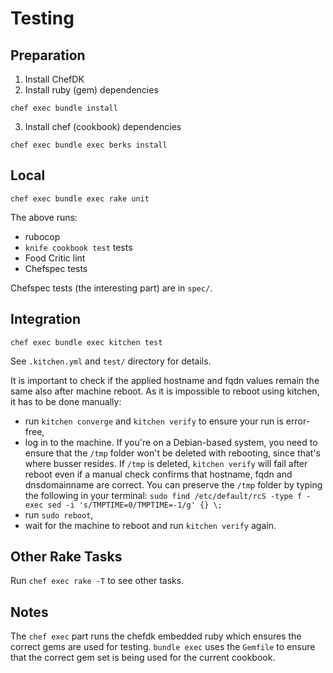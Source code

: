 Testing
=======

Preparation
-----
1. Install ChefDK
2. Install ruby (gem) dependencies
```
chef exec bundle install
```
3. Install chef (cookbook) dependencies
```
chef exec bundle exec berks install
```

Local
-----
```
chef exec bundle exec rake unit
```

The above runs:

 - rubocop
 - `knife cookbook test` tests
 - Food Critic lint
 - Chefspec tests

Chefspec tests (the interesting part) are in `spec/`.

Integration
-----------
```
chef exec bundle exec kitchen test
```

 See `.kitchen.yml` and `test/` directory for details.

 It is important to check if the applied hostname and fqdn values remain the same
 also after machine reboot. As it is impossible to reboot using kitchen, it has to
 be done manually:

 - run `kitchen converge` and `kitchen verify` to ensure your run is error-free,
 - log in to the machine. If you're on a Debian-based system, you need to ensure
 that the `/tmp` folder won't be deleted with rebooting, since that's where busser
 resides. If `/tmp` is deleted, `kitchen verify` will fail after reboot even if a
 manual check confirms that hostname, fqdn and dnsdomainname are correct. You can
 preserve the `/tmp` folder by typing the following in your terminal:
 `sudo find /etc/default/rcS -type f -exec sed -i 's/TMPTIME=0/TMPTIME=-1/g' {} \;`
 - run `sudo reboot`,
 - wait for the machine to reboot and run `kitchen verify` again.

Other Rake Tasks
----------------
Run `chef exec rake -T` to see other tasks.

Notes
-----
The `chef exec` part runs the chefdk embedded ruby which ensures the correct gems are used for testing.  `bundle exec` uses the `Gemfile` to ensure that the correct gem set is being used for the current cookbook.